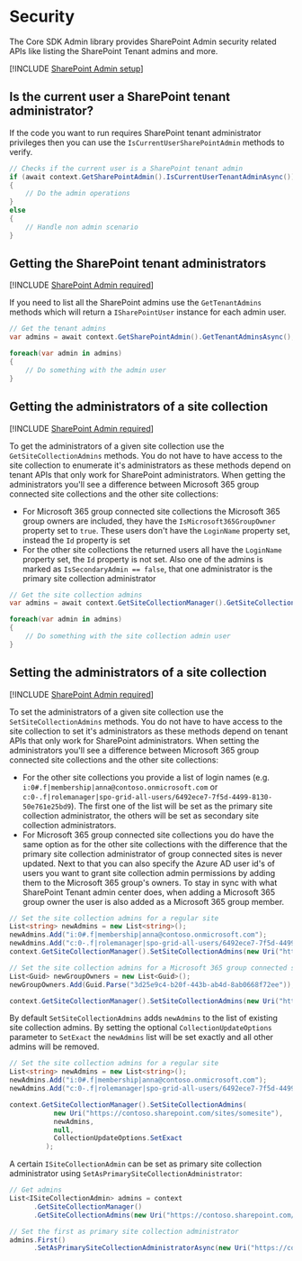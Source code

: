 # Security

The Core SDK Admin library provides SharePoint Admin security related APIs like listing the SharePoint Tenant admins and more.

[!INCLUDE [SharePoint Admin setup](fragments/setup-admin-sharepoint.md)]

## Is the current user a SharePoint tenant administrator?

If the code you want to run requires SharePoint tenant administrator privileges then you can use the `IsCurrentUserSharePointAdmin` methods to verify.

```csharp
// Checks if the current user is a SharePoint tenant admin
if (await context.GetSharePointAdmin().IsCurrentUserTenantAdminAsync())
{
    // Do the admin operations
}
else
{
    // Handle non admin scenario
}
```

## Getting the SharePoint tenant administrators

[!INCLUDE [SharePoint Admin required](fragments/sharepoint-admin-required.md)]

If you need to list all the SharePoint admins use the `GetTenantAdmins` methods which will return a `ISharePointUser` instance for each admin user.

```csharp
// Get the tenant admins
var admins = await context.GetSharePointAdmin().GetTenantAdminsAsync();

foreach(var admin in admins)
{
    // Do something with the admin user
}
```

## Getting the administrators of a site collection

[!INCLUDE [SharePoint Admin required](fragments/sharepoint-admin-required.md)]

To get the administrators of a given site collection use the `GetSiteCollectionAdmins` methods. You do not have to have access to the site collection to enumerate it's administrators as these methods depend on tenant APIs that only work for SharePoint administrators. When getting the administrators you'll see a difference between Microsoft 365 group connected site collections and the other site collections:

- For Microsoft 365 group connected site collections the Microsoft 365 group owners are included, they have the `IsMicrosoft365GroupOwner` property set to `true`. These users don't have the `LoginName` property set, instead the `Id` property is set
- For the other site collections the returned users all have the `LoginName` property set, the `Id` property is not set. Also one of the admins is marked as `IsSecondaryAdmin == false`, that one administrator is the primary site collection administrator

```csharp
// Get the site collection admins
var admins = await context.GetSiteCollectionManager().GetSiteCollectionAdminsAsync(new Uri("https://contoso.sharepoint.com/sites/somesite"));

foreach(var admin in admins)
{
    // Do something with the site collection admin user
}
```

## Setting the administrators of a site collection

[!INCLUDE [SharePoint Admin required](fragments/sharepoint-admin-required.md)]

To set the administrators of a given site collection use the `SetSiteCollectionAdmins` methods. You do not have to have access to the site collection to set it's administrators as these methods depend on tenant APIs that only work for SharePoint administrators. When setting the administrators you'll see a difference between Microsoft 365 group connected site collections and the other site collections:

- For the other site collections you provide a list of login names (e.g. `i:0#.f|membership|anna@contoso.onmicrosoft.com` or `c:0-.f|rolemanager|spo-grid-all-users/6492ece7-7f5d-4499-8130-50e761e25bd9`). The first one of the list will be set as the primary site collection administrator, the others will be set as secondary site collection administrators.
- For Microsoft 365 group connected site collections you do have the same option as for the other site collections with the difference that the primary site collection administrator of group connected sites is never updated. Next to that you can also specify the Azure AD user id's of users you want to grant site collection admin permissions by adding them to the Microsoft 365 group's owners. To stay in sync with what SharePoint Tenant admin center does, when adding a Microsoft 365 group owner the user is also added as a Microsoft 365 group member.

```csharp
// Set the site collection admins for a regular site
List<string> newAdmins = new List<string>();
newAdmins.Add("i:0#.f|membership|anna@contoso.onmicrosoft.com");
newAdmins.Add("c:0-.f|rolemanager|spo-grid-all-users/6492ece7-7f5d-4499-8130-50e761e25bd9");
context.GetSiteCollectionManager().SetSiteCollectionAdmins(new Uri("https://contoso.sharepoint.com/sites/somesite"), newAdmins);

// Set the site collection admins for a Microsoft 365 group connected site
List<Guid> newGroupOwners = new List<Guid>();
newGroupOwners.Add(Guid.Parse("3d25e9c4-b20f-443b-ab4d-8ab0668f72ee"));

context.GetSiteCollectionManager().SetSiteCollectionAdmins(new Uri("https://contoso.sharepoint.com/sites/somesite"), newGroupOwners);
```

By default `SetSiteCollectionAdmins` adds `newAdmins` to the list of existing site collection admins. By setting the optional `CollectionUpdateOptions` parameter to `SetExact` the `newAdmins` list will be set exactly and all other admins
will be removed.


```csharp
// Set the site collection admins for a regular site
List<string> newAdmins = new List<string>();
newAdmins.Add("i:0#.f|membership|anna@contoso.onmicrosoft.com");
newAdmins.Add("c:0-.f|rolemanager|spo-grid-all-users/6492ece7-7f5d-4499-8130-50e761e25bd9");

context.GetSiteCollectionManager().SetSiteCollectionAdmins(
           new Uri("https://contoso.sharepoint.com/sites/somesite"), 
           newAdmins,
           null,
           CollectionUpdateOptions.SetExact
         );
```

A certain `ISiteCollectionAdmin` can be set as primary site collection administrator using `SetAsPrimarySiteCollectionAdministrator`:

```csharp
// Get admins
List<ISiteCollectionAdmin> admins = context
      .GetSiteCollectionManager()
      .GetSiteCollectionAdmins(new Uri("https://contoso.sharepoint.com/sites/somesite"));

// Set the first as primary site collection administrator
admins.First()
      .SetAsPrimarySiteCollectionAdministratorAsync(new Uri("https://contoso.sharepoint.com/sites/somesite"));

```
